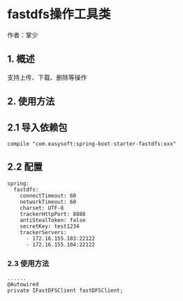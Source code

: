 # fastdfs操作工具类

作者：掌少

## 1. 概述

支持上传、下载、删除等操作

## 2. 使用方法

## 2.1 导入依赖包

    compile "com.easysoft:spring-boot-starter-fastdfs:xxx"


## 2.2 配置

	spring:
      fastdfs:
        connectTimeout: 60
        networkTimeout: 60
        charset: UTF-8
        trackerHttpPort: 8888
        antiStealToken: false
        secretKey: test1234
        trackerServers:
          - 172.16.155.103:22122
          - 172.16.155.104:22122

### 2.3 使用方法

    ......
    @Autowired
    private IFastDFSClient fastDFSClient;
